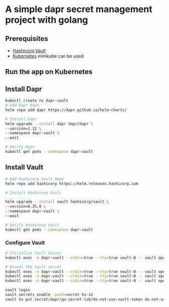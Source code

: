 # A simple dapr secret management project with golang

## Prerequisites

- [Hashicorp Vault](https://developer.hashicorp.com/vault/docs/platform/k8s/helm)
- [Kubernetes](https://kubernetes.io/docs/setup/) minikube can be used


## Run the app on Kubernetes

## Install Dapr

```bash
kubectl create ns dapr-vault
# Add Dapr Repo
helm repo add dapr https://dapr.github.io/helm-charts/

# Install Dapr
helm upgrade --install dapr dapr/dapr \
--version=1.12 \
--namespace dapr-vault \
--wait

# Verify Dapr
kubectl get pods --namespace dapr-vault
```

## Install Vault
```bash
# Add Hashicorp Vault Repo
helm repo add hashicorp https://helm.releases.hashicorp.com

# Install Hashicorp Vault

helm upgrade --install vault hashicorp/vault \
--version=0.25.0 \
--namespace dapr-vault \
--wait

# Verify Hashicorp Vault
kubectl get pods --namespace dapr-vault
```

### Configure Vault
```bash
# Initialize Vault Server
kubectl exec -n dapr-vault --stdin=true --tty=true vault-0 -- vault operator init

# Unseal the Vault server
kubectl exec -n dapr-vault --stdin=true --tty=true vault-0 -- vault operator unseal # key-1
kubectl exec -n dapr-vault --stdin=true --tty=true vault-0 -- vault operator unseal # key-2
kubectl exec -n dapr-vault --stdin=true --tty=true vault-0 -- vault operator unseal # key-3

vault login
vault secrets enable -path=secret kv-v2
vault kv put secret/dapr/go-secret-lab/do-not-use-vault-token do-not-use-vault-token="nice work!!!"
```